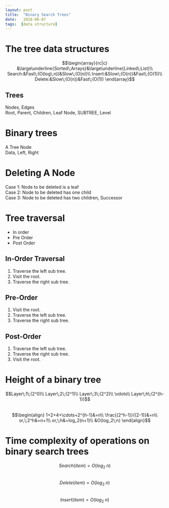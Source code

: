 ```yaml
---
layout: post
title:  "Binary Search Trees"
date:   2018-06-07
tags:  [data structure]
---
```

# The tree data structures
$$\begin{array}{rc|c}
&\large\underline{Sorted\;Arrays}&\large\underline{Linked\;List}\\
Search:&Fast\;(O(log\,n))&Slow\;(O(n))\\
Insert:&Slow\;(O(n))&Fast\;(O(1))\\
Delete:&Slow\;(O(n))&Fast\;(O(1))
\end{array}$$
## Trees
Nodes, Edges  
Root, Parent, Children, Leaf Node, SUBTREE, Level
# Binary trees
A Tree Node  
Data, Left, Right
<!-- Binary search trees -->
<!-- Finding an item in a binary search tree -->
<!-- Implementing the find method -->
<!-- Inserting an item in a binary search tree -->
# Deleting A Node
Case 1: Node to be deleted is a leaf  
Case 2: Node to be deleted has one child  
Case 3: Node to be deleted has two children, Successor
<!-- Finding smallest and largest values -->
# Tree traversal
* In order
* Pre Order
* Post Order

## In-Order Traversal
1. Traverse the left sub tree.
2. Visit the root.
3. Traverse the right sub tree.

## Pre-Order
1. Visit the root.
2. Traverse the left sub tree.
3. Traverse the right sub tree.

## Post-Order
1. Traverse the left sub tree.
2. Traverse the right sub tree.
3. Visit the root.

<!-- Unbalanced trees vs. balanced trees -->
# Height of a binary tree
$$Layer\;1\;(2^0)\\
Layer\;2\;(2^1)\\
Layer\;3\;(2^2)\\
\vdots\\
Layer\;h\;(2^{h-1})$$  
$$\begin{align}
1+2+4+\cdots+2^{h-1}&=n\\
\frac{(2^h-1)}{(2-1)}&=n\\
or,\;2^h&=n+1\\
or,\;h&=log_2(n+1)\\
&O(log_2\;n)
\end{align}$$
# Time complexity of operations on binary search trees
$$Search(item)=O(log_2\;n)$$  
$$Delete(item)=O(log_2\;n)$$  
$$Insert(item)=O(log_2\;n)$$
